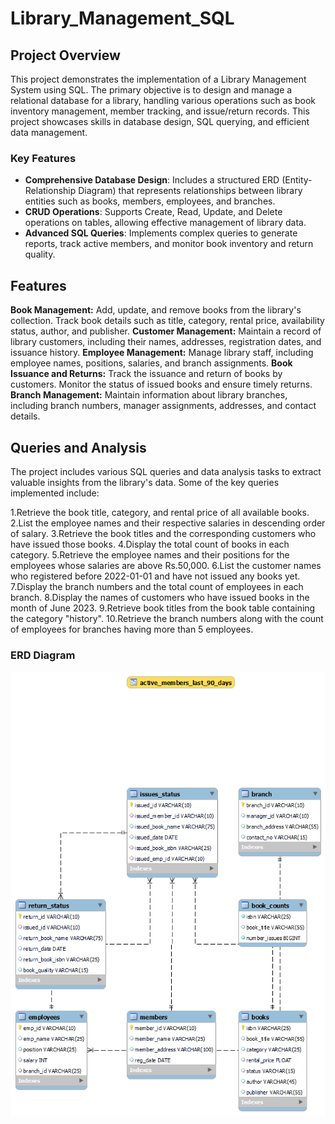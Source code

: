 # Library_Management_SQL

## Project Overview
This project demonstrates the implementation of a Library Management System using SQL. The primary objective is to design and manage a relational database for a library, handling various operations such as book inventory management, member tracking, and issue/return records. This project showcases skills in database design, SQL querying, and efficient data management.

### Key Features
* **Comprehensive Database Design**: Includes a structured ERD (Entity-Relationship Diagram) that represents relationships between library entities such as books, members, employees, and branches.
* **CRUD Operations**: Supports Create, Read, Update, and Delete operations on tables, allowing effective management of library data.
* **Advanced SQL Queries**: Implements complex queries to generate reports, track active members, and monitor book inventory and return quality.

## Features
**Book Management:** Add, update, and remove books from the library's collection. Track book details such as title, category, rental price, availability status, author, and publisher.
**Customer Management:** Maintain a record of library customers, including their names, addresses, registration dates, and issuance history.
**Employee Management:** Manage library staff, including employee names, positions, salaries, and branch assignments.
**Book Issuance and Returns:** Track the issuance and return of books by customers. Monitor the status of issued books and ensure timely returns.
**Branch Management:** Maintain information about library branches, including branch numbers, manager assignments, addresses, and contact details.

## Queries and Analysis
The project includes various SQL queries and data analysis tasks to extract valuable insights from the library's data. Some of the key queries implemented include:

1.Retrieve the book title, category, and rental price of all available books.
2.List the employee names and their respective salaries in descending order of salary.
3.Retrieve the book titles and the corresponding customers who have issued those books.
4.Display the total count of books in each category.
5.Retrieve the employee names and their positions for the employees whose salaries are above Rs.50,000.
6.List the customer names who registered before 2022-01-01 and have not issued any books yet.
7.Display the branch numbers and the total count of employees in each branch.
8.Display the names of customers who have issued books in the month of June 2023.
9.Retrieve book titles from the book table containing the category "history".
10.Retrieve the branch numbers along with the count of employees for branches having more than 5 employees.

### ERD Diagram

<p align="center">
  <img src="https://github.com/hsmanik/Library_Management_SQL/blob/main/Library_Management_ERD.png" alt="ERD Diagram">
</p>
